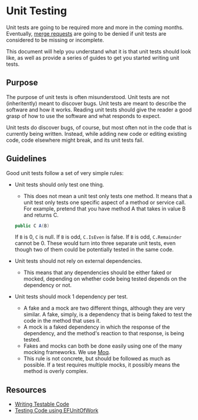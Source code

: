 # Unit Testing
Unit tests are going to be required more and more in the coming months.  Eventually,
[merge requests](MergeRequests) are going to be denied if unit tests are considered
to be missing or incomplete.

This document will help you understand what it is that unit tests should look like,
as well as provide a series of guides to get you started writing unit tests.

## Purpose
The purpose of unit tests is often misunderstood.  Unit tests are not (inheritently)
meant to discover bugs.  Unit tests are meant to describe the software and how it
works.  Reading unit tests should give the reader a good grasp of how to use the
software and what responds to expect.

Unit tests do discover bugs, of course, but most often not in the code that is currently
being written.  Instead, while adding new code or editing existing code, code elsewhere
might break, and its unit tests fail.

## Guidelines
Good unit tests follow a set of very simple rules:
+ Unit tests should only test one thing.
  + This does not mean a unit test only tests one method.  It means that a unit
  test only tests one specific aspect of a method or service call.
  For example, pretend that you have method A that takes in value B and returns
  C.

  ```csharp
  public C A(B)
  ```
  If `B` is 0, `C` is null.
  If `B` is odd, `C.IsEven` is false.
  If `B` is odd, `C.Remainder` cannot be 0.
  These would turn into three separate unit tests, even though two of them could
  be potentially tested in the same code.
+ Unit tests should not rely on external dependencies.
  + This means that any dependencies should be either faked or mocked, depending
  on whether code being tested depends on the dependency or not.
+ Unit tests should mock 1 dependency per test.
  + A fake and a mock are two different things, although they are very similar.
  A fake, simply, is a dependency that is being faked to test the code in the method that uses it.
  + A mock is a faked dependency in which the response of the dependency, and
  the method's reaction to that response, is being tested.
  + Fakes and mocks can both be done easily using one of the many mocking frameworks.
  We use [Moq](https://github.com/Moq/moq4/blob/master/README.md).
  + This rule is not concrete, but should be followed as much as possible.  If a
  test requires multiple mocks, it possibly means the method is overly complex.

## Resources
+ [Writing Testable Code](TestableCode)
+ [Testing Code using EFUnitOfWork](TestDatabase)
